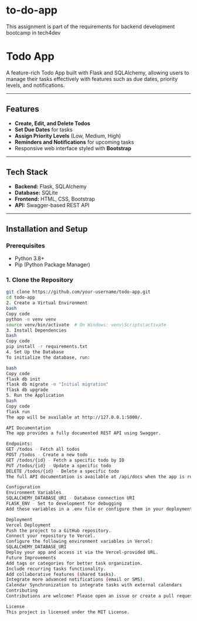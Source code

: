 # to-do-app
This assignment is part of the requirements for backend development bootcamp in tech4dev
# Todo App

A feature-rich Todo App built with Flask and SQLAlchemy, allowing users to manage their tasks effectively with features such as due dates, priority levels, and notifications.

---

## Features

- **Create, Edit, and Delete Todos**
- **Set Due Dates** for tasks
- **Assign Priority Levels** (Low, Medium, High)
- **Reminders and Notifications** for upcoming tasks
- Responsive web interface styled with **Bootstrap**

---

## Tech Stack

- **Backend:** Flask, SQLAlchemy
- **Database:** SQLite
- **Frontend:** HTML, CSS, Bootstrap
- **API:** Swagger-based REST API

---

## Installation and Setup

### Prerequisites
- Python 3.8+
- Pip (Python Package Manager)

### 1. Clone the Repository
```bash
git clone https://github.com/your-username/todo-app.git
cd todo-app
2. Create a Virtual Environment
bash
Copy code
python -m venv venv
source venv/bin/activate  # On Windows: venv\Scripts\activate
3. Install Dependencies
bash
Copy code
pip install -r requirements.txt
4. Set Up the Database
To initialize the database, run:

bash
Copy code
flask db init
flask db migrate -m "Initial migration"
flask db upgrade
5. Run the Application
bash
Copy code
flask run
The app will be available at http://127.0.0.1:5000/.

API Documentation
The app provides a fully documented REST API using Swagger.

Endpoints:
GET /todos - Fetch all todos
POST /todos - Create a new todo
GET /todos/{id} - Fetch a specific todo by ID
PUT /todos/{id} - Update a specific todo
DELETE /todos/{id} - Delete a specific todo
The full API documentation is available at /api/docs when the app is running.

Configuration
Environment Variables
SQLALCHEMY_DATABASE_URI - Database connection URI
FLASK_ENV - Set to development for debugging
Add these variables in a .env file or configure them in your deployment environment.

Deployment
Vercel Deployment
Push the project to a GitHub repository.
Connect your repository to Vercel.
Configure the following environment variables in Vercel:
SQLALCHEMY_DATABASE_URI
Deploy your app and access it via the Vercel-provided URL.
Future Improvements
Add tags or categories for better task organization.
Include recurring tasks functionality.
Add collaborative features (shared tasks).
Integrate more advanced notifications (email or SMS).
Calendar Synchronization to integrate tasks with external calendars
Contributing
Contributions are welcome! Please open an issue or create a pull request with your suggestions or improvements.

License
This project is licensed under the MIT License.
